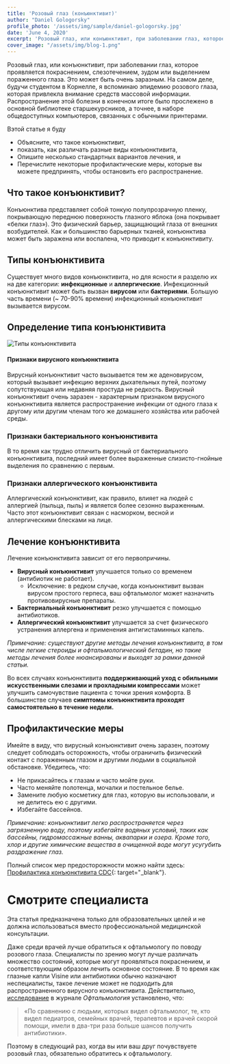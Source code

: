 ```yaml
---
title: 'Розовый глаз (конъюнктивит)'
author: "Daniel Gologorsky"
profile_photo: '/assets/img/sample/daniel-gologorsky.jpg'
date: 'June 4, 2020'
excerpt: 'Розовый глаз, или конъюнктивит, при заболевании глаз, которое проявляется покраснением, слезотечением, зудом или выделением пораженного глаза. Это может быть очень заразным.'
cover_image: "/assets/img/blog-1.png"
---
```


Розовый глаз, или конъюнктивит, при заболевании глаз, которое проявляется покраснением, слезотечением, зудом или выделением пораженного глаза. Это может быть очень заразным. На самом деле, будучи студентом в Корнелле, я вспоминаю эпидемию розового глаза, которая привлекла внимание средств массовой информации. Распространение этой болезни в конечном итоге было прослежено в основной библиотеке старшекурсников, а точнее, в наборе общедоступных компьютеров, связанных с обычными принтерами.

Вэтой статье я буду
- Объясните, что такое конъюнктивит,
- показать, как различать разные виды конъюнктивита,
- Опишите несколько стандартных вариантов лечения, и
- Перечислите некоторые профилактические меры, которые вы можете предпринять, чтобы остановить его распространение.

## Что такое конъюнктивит?

Конъюнктива представляет собой тонкую полупрозрачную пленку, покрывающую переднюю поверхность глазного яблока (она покрывает «белки глаз»). Это физический барьер, защищающий глаза от внешних возбудителей. Как и большинство барьерных тканей, конъюнктива может быть заражена или воспалена, что приводит к конъюнктивиту.

## Типы конъюнктивита
Существует много видов конъюнктивита, но для ясности я разделю их на две категории: **инфекционные** и **аллергические**. Инфекционный конъюнктивит может быть вызван **вирусом** или **бактериями**. Большую часть времени (~ 70-90% времени) инфекционный конъюнктивит вызывается вирусом.

## Определение типа конъюнктивита

![Типы конъюнктивита](/assets/img/viral_or_bacterial.png  "Типы конъюнктивита")


#### Признаки вирусного конъюнктивита

Вирусный конъюнктивит часто вызывается тем же аденовирусом, который вызывает инфекцию верхних дыхательных путей, поэтому сопутствующая или недавняя простуда не редкость. Вирусный конъюнктивит очень заразен - характерным признаком вирусного конъюнктивита является распространение инфекции от одного глаза к другому или другим членам того же домашнего хозяйства или рабочей среды.

### Признаки бактериального конъюнктивита
В то время как трудно отличить вирусный от бактериального конъюнктивита, последний имеет более выраженные слизисто-гнойные выделения по сравнению с первым.

### Признаки аллергического конъюнктивита

Аллергический конъюнктивит, как правило, влияет на людей с аллергией (пыльца, пыль) и является более сезонно выраженным. Часто этот конъюнктивит связан с насморком, весной и аллергическими блесками на лице.

## Лечение конъюнктивита
Лечение конъюнктивита зависит от его первопричины.

- **Вирусный конъюнктивит** улучшается только со временем (антибиотик не работает).
    - Исключение: в редком случае, когда конъюнктивит вызван вирусом простого герпеса, ваш офтальмолог может назначить противовирусные препараты.
- **Бактериальный конъюнктивит** резко улучшается с помощью антибиотиков.
- **Аллергический конъюнктивит** улучшается за счет физического устранения аллергена и применения антигистаминных капель.

*Примечание: существуют другие методы лечения конъюнктивита, в том числе легкие стероиды и офтальмологический бетадин, но такие методы лечения более нюансированы и выходят за рамки данной статьи.*

Во всех случаях конъюнктивита **поддерживающий уход с обильными искусственными слезами и прохладными компрессами** может улучшить самочувствие пациента с точки зрения комфорта. В большинстве случаев **симптомы конъюнктивита проходят самостоятельно в течение недели.**

## Профилактические меры
Имейте в виду, что вирусный конъюнктивит очень заразен, поэтому следует соблюдать осторожность, чтобы ограничить физический контакт с пораженным глазом и другими людьми в социальной обстановке. Убедитесь, что:
- Не прикасайтесь к глазам и часто мойте руки.
- Часто меняйте полотенца, мочалки и постельное белье.
- Замените любую косметику для глаз, которую вы использовали, и не делитесь ею с другими.
- Избегайте бассейнов.

*Примечание: конъюнктивит легко распространяется через загрязненную воду, поэтому избегайте водяных условий, таких как бассейны, гидромассажные ванны, аквапарки и озера. Кроме того, хлор и другие химические вещества в очищенной воде могут усугубить раздражение глаз.*

Полный список мер предосторожности можно найти здесь: [Профилактика конъюнктивита CDC](https://www.cdc.gov/conjunctivitis/about/prevention.html){: target="\_blank"}.

# Смотрите специалиста

Эта статья предназначена только для образовательных целей и не должна использоваться вместо профессиональной медицинской консультации.

Даже среди врачей лучше обратиться к офтальмологу по поводу розового глаза. Специалисты по зрению могут лучше различать множество состояний, которые могут проявляться покраснением, и соответствующим образом лечить основное состояние. В то время как глазные капли Visine или антибиотики обычно назначают неспециалисты, такое лечение может не подходить для распространенного вирусного конъюнктивита. Действительно, [исследование](https://www.nytimes.com/2017/06/22/well/live/antibiotic-eye-drops-often-unhelpful-for-pinkeye.html) в журнале *Офтальмология* установлено, что:
> «По сравнению с людьми, которых видел офтальмолог, те, кто видел педиатров, семейных врачей, терапевтов и врачей скорой помощи, имели в два-три раза больше шансов получить антибиотики».

Поэтому в следующий раз, когда вы или ваш друг почувствуете розовый глаз, обязательно обратитесь к офтальмологу.